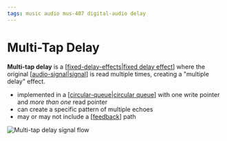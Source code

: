```yaml
---
tags: music audio mus-407 digital-audio delay
---
```


# Multi-Tap Delay

**Multi-tap delay** is a [[fixed-delay-effects|fixed delay effect]] where the original [[audio-signal|signal]] is read multiple times, creating a "multiple delay" effect.

- implemented in a [[circular-queue|circular queue]] with one write pointer and _more than one_ read pointer
- can create a specific pattern of multiple echoes
- may or may not include a [[feedback]] path

![Multi-tap delay signal flow](/attachments/multi-tap-delay-signal-flow.png)

[//begin]: # "Autogenerated link references for markdown compatibility"
[fixed-delay-effects|fixed delay effect]: fixed-delay-effects "Fixed Delay Effects"
[audio-signal|signal]: audio-signal "Audio Signal"
[circular-queue|circular queue]: circular-queue "Circular Queue"
[feedback]: feedback "Feedback"
[//end]: # "Autogenerated link references"
